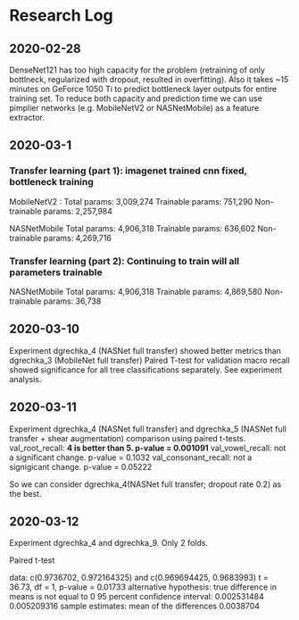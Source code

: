 # Research Log

## 2020-02-28

DenseNet121 has too high capacity for the problem (retraining of only bottlneck, regularized with dropout, resulted in overfitting). Also it takes ~15 minutes on GeForce 1050 Ti to predict bottleneck layer outputs for entire training set. To reduce both capacity and prediction time we can use pimplier networks (e.g. MobileNetV2 or NASNetMobile) as a feature extractor.

## 2020-03-1

### Transfer learning (part 1): imagenet trained cnn fixed, bottleneck training

MobileNetV2 :
Total params: 3,009,274
Trainable params: 751,290
Non-trainable params: 2,257,984

NASNetMobile
Total params: 4,906,318
Trainable params: 636,602
Non-trainable params: 4,269,716

### Transfer learning (part 2): Continuing to train will all parameters trainable

NASNetMobile
Total params: 4,906,318
Trainable params: 4,869,580
Non-trainable params: 36,738

## 2020-03-10

Experiment dgrechka_4 (NASNet full transfer) showed better metrics than dgrechka_3 (MobileNet full transfer)
Paired T-test for validation macro recall showed significance for all tree classifications separately.
See experiment analysis.

## 2020-03-11

Experiment dgrechka_4 (NASNet full transfer) and dgrechka_5 (NASNet full transfer + shear augmentation) comparison using paired t-tests.
val_root_recall:        **4 is better than 5.    p-value = 0.001091**
val_vowel_recall:       not a significant change.   p-value = 0.1032
val_consonant_recall:   not a signigicant change.   p-value = 0.05222

So we can consider dgrechka_4(NASNet full transfer; dropout rate 0.2) as the best.

## 2020-03-12

Experiment dgrechka_4 and dgrechka_9. Only 2 folds.

Paired t-test

data:  c(0.9736702, 0.972164325) and c(0.969694425, 0.9683993)
t = 36.73, df = 1, p-value = 0.01733
alternative hypothesis: true difference in means is not equal to 0
95 percent confidence interval:
 0.002531484 0.005209316
sample estimates:
mean of the differences 
              0.0038704